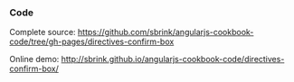 ### Code

Complete source:
<https://github.com/sbrink/angularjs-cookbook-code/tree/gh-pages/directives-confirm-box>

Online demo:
<http://sbrink.github.io/angularjs-cookbook-code/directives-confirm-box/>